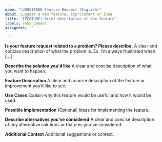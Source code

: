 ```yaml
---
name: "\U0001F680 Feature Request (English)"
about: Suggest a new feature, improvement or idea
title: "[FEATURE] Brief description of the feature"
labels: enhancement
assignees: ''

---
```


**Is your feature request related to a problem? Please describe.**
A clear and concise description of what the problem is. Ex. I'm always frustrated when [...]

**Describe the solution you'd like**
A clear and concise description of what you want to happen.

**Feature Description**
A clear and concise description of the feature or improvement you’d like to see.

**Use Cases**
Explain why this feature would be useful and how it would be used.

**Possible Implementation**
(Optional) Ideas for implementing the feature.

**Describe alternatives you've considered**
A clear and concise description of any alternative solutions or features you've considered.

**Additional Context**
Additional suggestions or context.
